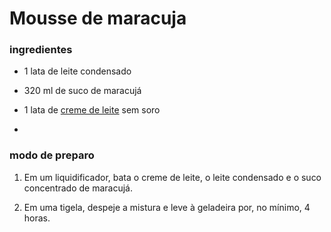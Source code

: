 # Mousse de maracuja

### ingredientes

* 1 lata de leite condensado

* 320 ml de suco de maracujá 

* 1 lata de [creme de leite](https://blog.tudogostoso.com.br/dicas-de-cozinha/creme-de-leite-fresco-caseiro-de-caixinha-e-mais/) sem soro

* 

### modo de preparo

1. Em um liquidificador, bata o creme de leite, o leite condensado e o suco concentrado de maracujá.

2. Em uma tigela, despeje a mistura e leve à geladeira por, no mínimo, 4 horas.
